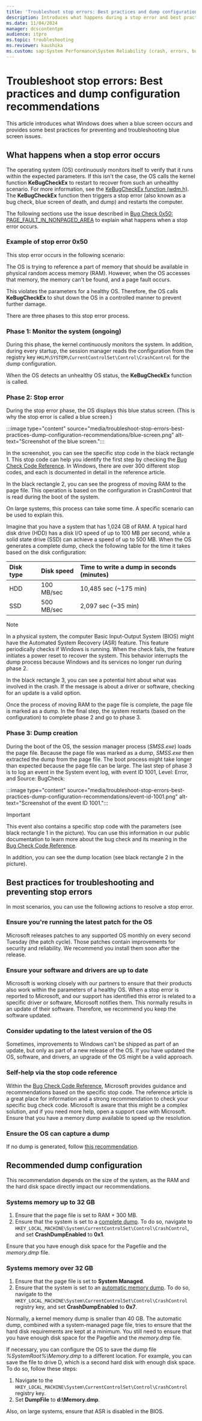 ```yaml
---
title: 'Troubleshoot stop errors: Best practices and dump configuration recommendations'
description: Introduces what happens during a stop error and best practices for preventing and troubleshooting stop error issues.
ms.date: 11/04/2024
manager: dcscontentpm
audience: itpro
ms.topic: troubleshooting
ms.reviewer: kaushika
ms.custom: sap:System Performance\System Reliability (crash, errors, bug check or Blue Screen, unexpected reboot), csstroubleshoot
---
```

# Troubleshoot stop errors: Best practices and dump configuration recommendations

This article introduces what Windows does when a blue screen occurs and provides some best practices for preventing and troubleshooting blue screen issues.

## What happens when a stop error occurs

The operating system (OS) continuously monitors itself to verify that it runs within the expected parameters. If this isn't the case, the OS calls the kernel function **KeBugCheckEx** to restart to recover from such an unhealthy scenario. For more information, see the [KeBugCheckEx function (wdm.h)](/windows-hardware/drivers/ddi/wdm/nf-wdm-kebugcheckex). The **KeBugCheckEx** function then triggers a stop error (also known as a bug check, blue screen of death, and dump) and restarts the computer.

The following sections use the issue described in [Bug Check 0x50: PAGE_FAULT_IN_NONPAGED_AREA](/windows-hardware/drivers/debugger/bug-check-0x50--page-fault-in-nonpaged-area) to explain what happens when a stop error occurs.

### Example of stop error 0x50

This stop error occurs in the following scenario:

The OS is trying to reference a part of memory that should be available in physical random access memory (RAM). However, when the OS accesses that memory, the memory can't be found, and a page fault occurs.

This violates the parameters for a healthy OS. Therefore, the OS calls **KeBugCheckEx** to shut down the OS in a controlled manner to prevent further damage.

There are three phases to this stop error process.

### Phase 1: Monitor the system (ongoing)

During this phase, the kernel continuously monitors the system. In addition, during every startup, the session manager reads the configuration from the registry key `HKLM\SYSTEM\CurrentControlSet\Control\CrashControl` for the dump configuration.

When the OS detects an unhealthy OS status, the **KeBugCheckEx** function is called.

### Phase 2: Stop error

During the stop error phase, the OS displays this blue status screen. (This is why the stop error is called a blue screen.)

:::image type="content" source="media/troubleshoot-stop-errors-best-practices-dump-configuration-recommendations/blue-screen.png" alt-text="Screenshot of the blue screen.":::

In the screenshot, you can see the specific stop code in the black rectangle 1. This stop code can help you identify the first step by checking the [Bug Check Code Reference](/windows-hardware/drivers/debugger/bug-check-code-reference2). In Windows, there are over 300 different stop codes, and each is documented in detail in the reference article.

In the black rectangle 2, you can see the progress of moving RAM to the page file. This operation is based on the configuration in CrashControl that is read during the boot of the system.

On large systems, this process can take some time. A specific scenario can be used to explain this.

Imagine that you have a system that has 1,024 GB of RAM. A typical hard disk drive (HDD) has a disk I/O speed of up to 100 MB per second, while a solid state drive (SSD) can achieve a speed of up to 500 MB. When the OS generates a complete dump, check the following table for the time it takes based on the disk configuration:

| Disk type | Disk speed | Time to write a dump in seconds (minutes) |
| :-------- | :--------- | :---------------------------------------- |
| HDD       | 100 MB/sec | 10,485 sec (~175 min)                     |
| SSD       | 500 MB/sec | 2,097 sec (~35 min)                       |

> [!NOTE]
> In a physical system, the computer Basic Input-Output System (BIOS) might have the Automated System Recovery (ASR) feature. This feature periodically checks if Windows is running. When the check fails, the feature initiates a power reset to recover the system. This behavior interrupts the dump process because Windows and its services no longer run during phase 2.

In the black rectangle 3, you can see a potential hint about what was involved in the crash. If the message is about a driver or software, checking for an update is a valid option.

Once the process of moving RAM to the page file is complete, the page file is marked as a dump. In the final step, the system restarts (based on the configuration) to complete phase 2 and go to phase 3.

### Phase 3: Dump creation

During the boot of the OS, the session manager process (*SMSS.exe*) loads the page file. Because the page file was marked as a dump, *SMSS.exe* then extracted the dump from the page file. The boot process might take longer than expected because the page file can be large. The last step of phase 3 is to log an event in the System event log, with event ID 1001, Level: Error, and Source: BugCheck:

:::image type="content" source="media/troubleshoot-stop-errors-best-practices-dump-configuration-recommendations/event-id-1001.png" alt-text="Screenshot of the event ID 1001.":::

> [!IMPORTANT]
> This event also contains a specific stop code with the parameters (see black rectangle 1 in the picture). You can use this information in our public documentation to learn more about the bug check and its meaning in the [Bug Check Code Reference](/windows-hardware/drivers/debugger/bug-check-code-reference2).
>
> In addition, you can see the dump location (see black rectangle 2 in the picture).

## Best practices for troubleshooting and preventing stop errors

In most scenarios, you can use the following actions to resolve a stop error.

### Ensure you're running the latest patch for the OS

Microsoft releases patches to any supported OS monthly on every second Tuesday (the patch cycle). Those patches contain improvements for security and reliability. We recommend you install them soon after the release.

### Ensure your software and drivers are up to date

Microsoft is working closely with our partners to ensure that their products also work within the parameters of a healthy OS. When a stop error is reported to Microsoft, and our support has identified this error is related to a specific driver or software, Microsoft notifies them. This normally results in an update of their software. Therefore, we recommend you keep the software updated.

### Consider updating to the latest version of the OS

Sometimes, improvements to Windows can't be shipped as part of an update, but only as part of a new release of the OS. If you have updated the OS, software, and drivers, an upgrade of the OS might be a valid approach.

### Self-help via the stop code reference

Within the [Bug Check Code Reference](/windows-hardware/drivers/debugger/bug-check-code-reference2), Microsoft provides guidance and recommendations based on the specific stop code. The reference article is a great place for information and a strong recommendation to check your specific bug check code. Microsoft is aware that this might be a complex solution, and if you need more help, open a support case with Microsoft. Ensure that you have a memory dump available to speed up the resolution.

### Ensure the OS can capture a dump

If no dump is generated, follow [this recommendation](#recommended-dump-configuration).

## Recommended dump configuration

This recommendation depends on the size of the system, as the RAM and the hard disk space directly impact our recommendations.

### Systems memory up to 32 GB

1. Ensure that the page file is set to RAM + 300 MB.
2. Ensure that the system is set to a [complete dump](memory-dump-file-options.md#complete-memory-dump). To do so, navigate to `HKEY_LOCAL_MACHINE\System\CurrentControlSet\Control\CrashControl`, and set **CrashDumpEnabled** to **0x1**.

Ensure that you have enough disk space for the Pagefile and the *memory.dmp* file.

### Systems memory over 32 GB

1. Ensure that the page file is set to **System Managed**.
2. Ensure that the system is set to an [automatic memory dump](/windows-hardware/drivers/debugger/automatic-memory-dump). To do so, navigate to the `HKEY_LOCAL_MACHINE\System\CurrentControlSet\Control\CrashControl` registry key, and set **CrashDumpEnabled** to **0x7**.

Normally, a kernel memory dump is smaller than 40 GB. The automatic dump, combined with a system-managed page file, tries to ensure that the hard disk requirements are kept at a minimum. You still need to ensure that you have enough disk space for the Pagefile and the *memory.dmp* file.

If necessary, you can configure the OS to save the dump file *%SystemRoot%\Memory.dmp* to a different location. For example, you can save the file to drive D, which is a second hard disk with enough disk space. To do so, follow these steps:

1. Navigate to the `HKEY_LOCAL_MACHINE\System\CurrentControlSet\Control\CrashControl` registry key.
2. Set **DumpFile** to **d:\Memory.dmp**.

Also, on large systems, ensure that ASR is disabled in the BIOS.


